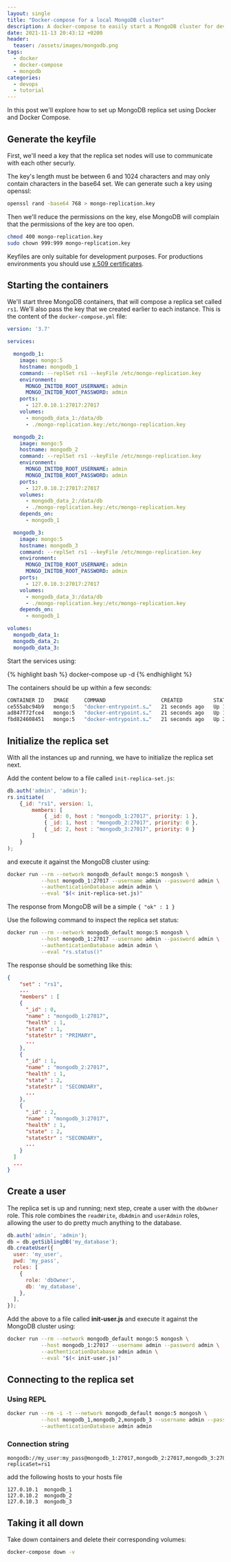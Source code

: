 ```yaml
---
layout: single
title: "Docker-compose for a local MongoDB cluster"
description: A docker-compose to easily start a MongoDB cluster for development purposes
date: 2021-11-13 20:43:12 +0200
header:
  teaser: /assets/images/mongodb.png
tags: 
  - docker 
  - docker-compose 
  - mongodb
categories: 
  - devops
  - tutorial
---
```


In this post we'll explore how to set up MongoDB replica set using Docker and Docker Compose.

## Generate the keyfile

First, we'll need a key that the replica set nodes will use to communicate with each other securly.

The key's length must be between 6 and 1024 characters and may only contain characters in the base64 set. We can generate such a key using openssl:

```bash
openssl rand -base64 768 > mongo-replication.key
```

Then we'll reduce the permissions on the key, else MongoDB will complain that the permissions of the key are too open.

```bash
chmod 400 mongo-replication.key
sudo chown 999:999 mongo-replication.key
```

Keyfiles are only suitable for development purposes. For productions environments you should use [x.509 certificates](https://docs.mongodb.com/manual/core/security-x.509/).

## Starting the containers

We'll start three MongoDB containers, that will compose a replica set called ```rs1```. We'll also pass the key that we created earlier to each instance.
This is the content of the ```docker-compose.yml``` file:

```yaml
version: '3.7'

services:

  mongodb_1:
    image: mongo:5
    hostname: mongodb_1
    command: --replSet rs1 --keyFile /etc/mongo-replication.key
    environment:
      MONGO_INITDB_ROOT_USERNAME: admin
      MONGO_INITDB_ROOT_PASSWORD: admin
    ports:
      - 127.0.10.1:27017:27017
    volumes:
      - mongodb_data_1:/data/db
      - ./mongo-replication.key:/etc/mongo-replication.key

  mongodb_2:
    image: mongo:5
    hostname: mongodb_2
    command: --replSet rs1 --keyFile /etc/mongo-replication.key
    environment:
      MONGO_INITDB_ROOT_USERNAME: admin
      MONGO_INITDB_ROOT_PASSWORD: admin
    ports:
      - 127.0.10.2:27017:27017
    volumes:
      - mongodb_data_2:/data/db
      - ./mongo-replication.key:/etc/mongo-replication.key
    depends_on:
      - mongodb_1

  mongodb_3:
    image: mongo:5
    hostname: mongodb_3
    command: --replSet rs1 --keyFile /etc/mongo-replication.key
    environment:
      MONGO_INITDB_ROOT_USERNAME: admin
      MONGO_INITDB_ROOT_PASSWORD: admin
    ports:
      - 127.0.10.3:27017:27017
    volumes:
      - mongodb_data_3:/data/db
      - ./mongo-replication.key:/etc/mongo-replication.key
    depends_on:
      - mongodb_1

volumes:
  mongodb_data_1:
  mongodb_data_2:
  mongodb_data_3:
```

Start the services using:

{% highlight bash %}
docker-compose up -d
{% endhighlight %}

The containers should be up within a few seconds:

```bash
CONTAINER ID   IMAGE     COMMAND                  CREATED          STATUS          PORTS                        NAMES
ce555abc94b9   mongo:5   "docker-entrypoint.s…"   21 seconds ago   Up 19 seconds   127.0.10.2:27017->27017/tcp  mongodb-mongodb_2-1
ad847f72fce4   mongo:5   "docker-entrypoint.s…"   21 seconds ago   Up 19 seconds   127.0.10.3:27017->27017/tcp  mongodb-mongodb_3-1
fbd824608451   mongo:5   "docker-entrypoint.s…"   21 seconds ago   Up 20 seconds   127.0.10.1:27017->27017/tcp  mongodb-mongodb_1-1
```

## Initialize the replica set

With all the instances up and running, we have to initialize the replica set next.

Add the content below to a file called ```init-replica-set.js```:

```javascript
db.auth('admin', 'admin');
rs.initiate(
    {_id: "rs1", version: 1,
        members: [
            { _id: 0, host : "mongodb_1:27017", priority: 1 },
            { _id: 1, host : "mongodb_2:27017", priority: 0 },
            { _id: 2, host : "mongodb_3:27017", priority: 0 }
        ]
    }
);
```

and execute it against the MongoDB cluster using:

```bash
docker run --rm --network mongodb_default mongo:5 mongosh \
           --host mongodb_1:27017 --username admin --password admin \
           --authenticationDatabase admin admin \
           --eval "$(< init-replica-set.js)"
```

The response from MongoDB will be a simple ```{ "ok" : 1 }```

Use the following command to inspect the replica set status:

```bash
docker run --rm --network mongodb_default mongo:5 mongosh \
           --host mongodb_1:27017 --username admin --password admin \
           --authenticationDatabase admin admin \
           --eval "rs.status()"
```

The response should be something like this:

```json
{
    "set" : "rs1",
    ...
    "members" : [
    {
      "_id" : 0,
      "name" : "mongodb_1:27017",
      "health" : 1,
      "state" : 1,
      "stateStr" : "PRIMARY",
      ...
    },
    {
      "_id" : 1,
      "name" : "mongodb_2:27017",
      "health" : 1,
      "state" : 2,
      "stateStr" : "SECONDARY",
      ...
    },
    {
      "_id" : 2,
      "name" : "mongodb_3:27017",
      "health" : 1,
      "state" : 2,
      "stateStr" : "SECONDARY",
      ...
    }
  ]
  ...
}
```

## Create a user

The replica set is up and running; next step, create a user with the ```dbOwner``` role. This role combines the ```readWrite```, ```dbAdmin``` and ```userAdmin``` roles, allowing the user to do pretty much anything to the database.

```javascript
db.auth('admin', 'admin');
db = db.getSiblingDB('my_database');
db.createUser({
  user: 'my_user',
  pwd: 'my_pass',
  roles: [
    {
      role: 'dbOwner',
      db: 'my_database',
    },
  ],
});
```

Add the above to a file called **init-user.js** and execute it against the MongoDB cluster using:

```bash
docker run --rm --network mongodb_default mongo:5 mongosh \
           --host mongodb_1:27017 --username admin --password admin \
           --authenticationDatabase admin admin \
           --eval "$(< init-user.js)"
```

## Connecting to the replica set

### Using REPL

```bash
docker run --rm -i -t --network mongodb_default mongo:5 mongosh \
           --host mongodb_1,mongodb_2,mongodb_3 --username admin --password admin \
           --authenticationDatabase admin admin
```

### Connection string

```
mongodb://my_user:my_pass@mongodb_1:27017,mongodb_2:27017,mongodb_3:27017/my_database?replicaSet=rs1
```

add the following hosts to your hosts file

```
127.0.10.1  mongodb_1
127.0.10.2  mongodb_2
127.0.10.3  mongodb_3
```

## Taking it all down

Take down containers and delete their corresponding volumes:

```bash
docker-compose down -v
```
